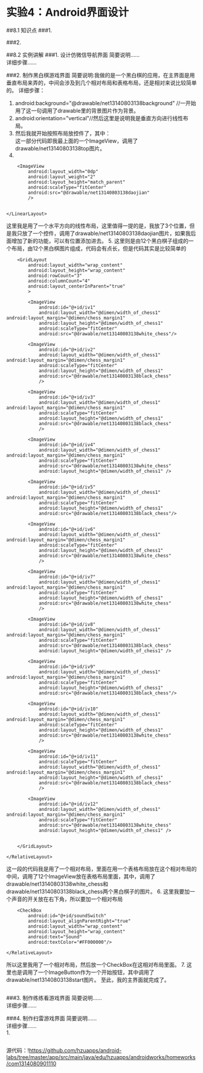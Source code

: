 # 实验4：Android界面设计

##8.1 知识点
###1.   

###2.  

##8.2 实例讲解
###1. 设计仿微信导航界面
简要说明……  
详细步骤……  

###2. 制作黑白棋游戏界面
简要说明:我做的是一个黑白棋的应用，在主界面是用垂直布局来弄的，中间会涉及到几个相对布局和表格布局，还是相对来说比较简单的。
详细步骤：
1.  android:background="@drawable/net13140803138background" //一开始用了这一句调用了drawable里的背景图片作为背景。
2.  android:orientation="vertical"//然后这里是说明我是垂直方向进行线性布局。
3.  然后我就开始按照布局放控件了，其中：
<ImageView
        android:layout_width="match_parent"
        android:layout_weight="1"
        android:layout_height="0dp"
        android:scaleType="fitXY"
        android:id="@+id/top1"
        android:src="@drawable/net13140803138top"/>   
这一部分代码即我最上面的一个ImageView，调用了drawable/net13140803138top图片。
4.  
  <LinearLayout
        android:layout_width="match_parent"
        android:layout_marginTop="10dp"
        android:orientation="horizontal"
        android:layout_height="0dp"
        android:layout_weight="3">

        <ImageView
            android:layout_width="0dp"
            android:layout_weight="2"
            android:layout_height="match_parent"
            android:scaleType="fitCenter"
            android:src="@drawable/net13140803138daojian"
            />


    </LinearLayout>
这里我是用了一个水平方向的线性布局，这里值得一提的是，我放了3个位置，但是我只放了一个控件，调用了drawable/net13140803138daojian图片，如果我后面增加了新的功能，可以有位置添加进去。
5.  这里则是由12个黑白棋子组成的一个布局，由12个黑白棋图片组成，代码会有点长，但是代码其实是比较简单的
<RelativeLayout
        android:layout_width="match_parent"
        android:layout_weight="7"
        android:layout_height="0dp">

        <GridLayout
            android:layout_width="wrap_content"
            android:layout_height="wrap_content"
            android:rowCount="3"
            android:columnCount="4"
            android:layout_centerInParent="true"
            >

            <ImageView
                android:id="@+id/iv1"
                android:layout_width="@dimen/width_of_chess1"  android:layout_margin="@dimen/chess_margin1"
                android:layout_height="@dimen/width_of_chess1"
                android:scaleType="fitCenter"
                android:src="@drawable/net13140803138white_chess"/>

            <ImageView
                android:id="@+id/iv2"
                android:layout_width="@dimen/width_of_chess1" android:layout_margin="@dimen/chess_margin1"
                android:scaleType="fitCenter"
                android:layout_height="@dimen/width_of_chess1"
                android:src="@drawable/net13140803138black_chess"
                />

            <ImageView
                android:id="@+id/iv3"
                android:layout_width="@dimen/width_of_chess1" android:layout_margin="@dimen/chess_margin1"
                android:scaleType="fitCenter"
                android:layout_height="@dimen/width_of_chess1"
                android:src="@drawable/net13140803138black_chess"
                />

            <ImageView
                android:id="@+id/iv4"
                android:layout_width="@dimen/width_of_chess1" android:layout_margin="@dimen/chess_margin1"
                android:scaleType="fitCenter"
                android:src="@drawable/net13140803138white_chess"
                android:layout_height="@dimen/width_of_chess1" />

            <ImageView
                android:id="@+id/iv5"
                android:layout_width="@dimen/width_of_chess1" android:layout_margin="@dimen/chess_margin1"
                android:scaleType="fitCenter"
                android:layout_height="@dimen/width_of_chess1"
                android:src="@drawable/net13140803138black_chess"/>

            <ImageView
                android:id="@+id/iv6"
                android:layout_width="@dimen/width_of_chess1" android:layout_margin="@dimen/chess_margin1"
                android:scaleType="fitCenter"
                android:layout_height="@dimen/width_of_chess1"
                android:src="@drawable/net13140803138white_chess"
                />

            <ImageView
                android:id="@+id/iv7"
                android:layout_width="@dimen/width_of_chess1" android:layout_margin="@dimen/chess_margin1"
                android:scaleType="fitCenter"
                android:layout_height="@dimen/width_of_chess1"
                android:src="@drawable/net13140803138white_chess"
                />

            <ImageView
                android:id="@+id/iv8"
                android:layout_width="@dimen/width_of_chess1" android:layout_margin="@dimen/chess_margin1"
                android:scaleType="fitCenter"
                android:src="@drawable/net13140803138black_chess"
                android:layout_height="@dimen/width_of_chess1" />

            <ImageView
                android:id="@+id/iv9"
                android:layout_width="@dimen/width_of_chess1" android:layout_margin="@dimen/chess_margin1"
                android:scaleType="fitCenter"
                android:layout_height="@dimen/width_of_chess1"
                android:src="@drawable/net13140803138black_chess"/>

            <ImageView
                android:id="@+id/iv10"
                android:layout_width="@dimen/width_of_chess1" android:layout_margin="@dimen/chess_margin1"
                android:scaleType="fitCenter"
                android:layout_height="@dimen/width_of_chess1"
                android:src="@drawable/net13140803138white_chess"
                />

            <ImageView
                android:id="@+id/iv11"
                android:scaleType="fitCenter"
                android:layout_width="@dimen/width_of_chess1" android:layout_margin="@dimen/chess_margin1"
                android:layout_height="@dimen/width_of_chess1"
                android:src="@drawable/net13140803138black_chess"
                />

            <ImageView
                android:id="@+id/iv12"
                android:layout_width="@dimen/width_of_chess1" android:layout_margin="@dimen/chess_margin1"
                android:scaleType="fitCenter"
                android:src="@drawable/net13140803138white_chess"
                android:layout_height="@dimen/width_of_chess1" />


        </GridLayout>

    </RelativeLayout>

这一段的代码我是用了一个相对布局，里面在用一个表格布局放在这个相对布局的中间，调用了12个ImageView放在表格布局里面，其中，调用了drawable/net13140803138white_chess和drawable/net13140803138black_chess两个黑白棋子的图片。
6.  这里我要加一个声音的开关放在右下角，所以要加一个相对布局
   <RelativeLayout
        android:layout_width="match_parent"
        android:orientation="horizontal"
        android:layout_height="wrap_content">

        <CheckBox
            android:id="@+id/soundSwitch"
            android:layout_alignParentRight="true"
            android:layout_width="wrap_content"
            android:layout_height="wrap_content"
            android:text="Sound"
            android:textColor="#FF000000"/>

    </RelativeLayout>
所以这里我用了一个相对布局，然后放一个CheckBox在这相对布局里面。
7.  <ImageButton
        android:layout_width="match_parent"
        android:layout_height="0dp"
        android:layout_weight="1"
        android:contentDescription="@string/app_name"
        android:id="@+id/startButton"
        android:src="@drawable/net13140803138start"
        android:scaleType="fitXY"
        android:background="#00000000"
        android:layout_marginBottom="6dp"/>
这里也是调用了一个ImageButton作为一个开始按钮，其中调用了drawable/net13140803138start图片。
至此，我的主界面就完成了。
```

```
###3. 制作练练看游戏界面
简要说明……  
详细步骤……  

###4. 制作扫雷游戏界面
简要说明……  
详细步骤……  
1. 
```  

```  
源代码：!https://github.com/hzuapps/android-labs/tree/master/app/src/main/java/edu/hzuapps/androidworks/homeworks/com1314080901110
